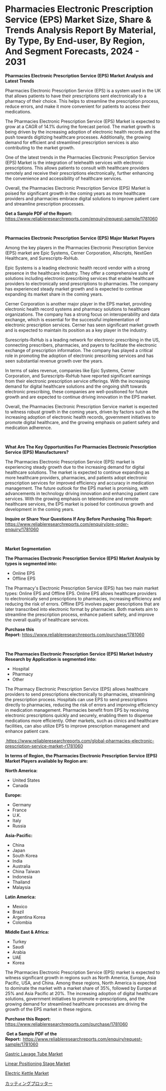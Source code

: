 <p><h1>Pharmacies Electronic Prescription Service (EPS) Market Size, Share & Trends Analysis Report By Material, By Type, By End-user, By Region, And Segment Forecasts, 2024 - 2031</h1></p><p><strong>Pharmacies Electronic Prescription Service (EPS) Market Analysis and Latest Trends</strong></p>
<p><p>Pharmacies Electronic Prescription Service (EPS) is a system used in the UK that allows patients to have their prescriptions sent electronically to a pharmacy of their choice. This helps to streamline the prescription process, reduce errors, and make it more convenient for patients to access their medications.</p><p>The Pharmacies Electronic Prescription Service (EPS) Market is expected to grow at a CAGR of 14.1% during the forecast period. The market growth is being driven by the increasing adoption of electronic health records and the push towards digitizing healthcare processes. Additionally, the growing demand for efficient and streamlined prescription services is also contributing to the market growth.</p><p>One of the latest trends in the Pharmacies Electronic Prescription Service (EPS) Market is the integration of telehealth services with electronic prescriptions. This allows patients to consult with healthcare providers remotely and receive their prescriptions electronically, further enhancing the convenience and accessibility of healthcare services.</p><p>Overall, the Pharmacies Electronic Prescription Service (EPS) Market is poised for significant growth in the coming years as more healthcare providers and pharmacies embrace digital solutions to improve patient care and streamline prescription processes.</p></p>
<p><strong>Get a Sample PDF of the Report:&nbsp;</strong> <a href="https://www.reliableresearchreports.com/enquiry/request-sample/1781060">https://www.reliableresearchreports.com/enquiry/request-sample/1781060</a></p>
<p>&nbsp;</p>
<p><strong>Pharmacies Electronic Prescription Service (EPS) Major Market Players</strong></p>
<p><p>Among the key players in the Pharmacies Electronic Prescription Service (EPS) market are Epic Systems, Cerner Corporation, Allscripts, NextGen Healthcare, and Surescripts-RxHub.</p><p>Epic Systems is a leading electronic health record vendor with a strong presence in the healthcare industry. They offer a comprehensive suite of solutions including electronic prescribing services that enable healthcare providers to electronically send prescriptions to pharmacies. The company has experienced steady market growth and is expected to continue expanding its market share in the coming years.</p><p>Cerner Corporation is another major player in the EPS market, providing electronic health record systems and pharmacy solutions to healthcare organizations. The company has a strong focus on interoperability and data exchange, which is essential for the successful implementation of electronic prescription services. Cerner has seen significant market growth and is expected to maintain its position as a key player in the industry.</p><p>Surescripts-RxHub is a leading network for electronic prescribing in the US, connecting prescribers, pharmacies, and payers to facilitate the electronic exchange of prescription information. The company has played a critical role in promoting the adoption of electronic prescribing services and has seen substantial revenue growth over the years.</p><p>In terms of sales revenue, companies like Epic Systems, Cerner Corporation, and Surescripts-RxHub have reported significant earnings from their electronic prescription service offerings. With the increasing demand for digital healthcare solutions and the ongoing shift towards electronic prescribing, these companies are well-positioned for future growth and are expected to continue driving innovation in the EPS market.</p><p>Overall, the Pharmacies Electronic Prescription Service market is expected to witness robust growth in the coming years, driven by factors such as the increasing adoption of electronic health records, government initiatives to promote digital healthcare, and the growing emphasis on patient safety and medication adherence.</p></p>
<p>&nbsp;</p>
<p><strong>What Are The Key Opportunities For Pharmacies Electronic Prescription Service (EPS) Manufacturers?</strong></p>
<p><p>The Pharmacies Electronic Prescription Service (EPS) market is experiencing steady growth due to the increasing demand for digital healthcare solutions. The market is expected to continue expanding as more healthcare providers, pharmacies, and patients adopt electronic prescription services for improved efficiency and accuracy in medication management. The future outlook for the EPS market is promising, with advancements in technology driving innovation and enhancing patient care services. With the growing emphasis on telemedicine and remote healthcare services, the EPS market is poised for continuous growth and development in the coming years.</p></p>
<p><strong>Inquire or Share Your Questions If Any Before Purchasing This Report:</strong> <a href="https://www.reliableresearchreports.com/enquiry/pre-order-enquiry/1781060">https://www.reliableresearchreports.com/enquiry/pre-order-enquiry/1781060</a></p>
<p>&nbsp;</p>
<p><strong>Market Segmentation</strong></p>
<p><strong>The Pharmacies Electronic Prescription Service (EPS) Market Analysis by types is segmented into:</strong></p>
<p><ul><li>Online EPS</li><li>Offline EPS</li></ul></p>
<p><p>The Pharmacy's Electronic Prescription Service (EPS) has two main market types: Online EPS and Offline EPS. Online EPS allows healthcare providers to electronically send prescriptions to pharmacies, increasing efficiency and reducing the risk of errors. Offline EPS involves paper prescriptions that are later transcribed into electronic format by pharmacies. Both markets aim to streamline the prescription process, enhance patient safety, and improve the overall quality of healthcare services.</p></p>
<p><strong>Purchase this Report:&nbsp;</strong><a href="https://www.reliableresearchreports.com/purchase/1781060">https://www.reliableresearchreports.com/purchase/1781060</a></p>
<p>&nbsp;</p>
<p><strong>The Pharmacies Electronic Prescription Service (EPS) Market Industry Research by Application is segmented into:</strong></p>
<p><ul><li>Hospital</li><li>Pharmacy</li><li>Other</li></ul></p>
<p><p>The Pharmacy Electronic Prescription Service (EPS) allows healthcare providers to send prescriptions electronically to pharmacies, streamlining the prescription process. Hospitals can use EPS to send prescriptions directly to pharmacies, reducing the risk of errors and improving efficiency in medication management. Pharmacies benefit from EPS by receiving electronic prescriptions quickly and securely, enabling them to dispense medications more efficiently. Other markets, such as clinics and healthcare facilities, can also utilize EPS to improve prescription management and enhance patient care.</p></p>
<p><a href="https://www.reliableresearchreports.com/global-pharmacies-electronic-prescription-service-market-r1781060">&nbsp;https://www.reliableresearchreports.com/global-pharmacies-electronic-prescription-service-market-r1781060</a></p>
<p><strong>In terms of Region, the Pharmacies Electronic Prescription Service (EPS) Market Players available by Region are:</strong></p>
<p>
    <p> <strong> North America: </strong>
        <ul>
            <li>United States</li>
            <li>Canada</li>
        </ul>
        </p> 
    <p> <strong> Europe: </strong>
        <ul>
            <li>Germany</li>
            <li>France</li>
            <li>U.K.</li>
            <li>Italy</li>
            <li>Russia</li>
        </ul>
        </p> 
    <p> <strong> Asia-Pacific: </strong>
        <ul>
            <li>China</li>
            <li>Japan</li>
            <li>South Korea</li>
            <li>India</li>
            <li>Australia</li>
            <li>China Taiwan</li>
            <li>Indonesia</li>
            <li>Thailand</li>
            <li>Malaysia</li>
        </ul>
        </p> 
    <p> <strong> Latin America: </strong>
        <ul>
            <li>Mexico</li>
            <li>Brazil</li>
            <li>Argentina Korea</li>
            <li>Colombia</li>
        </ul>
        </p> 
    <p> <strong> Middle East & Africa: </strong>
        <ul>
            <li>Turkey</li>
            <li>Saudi</li>
            <li>Arabia</li>
            <li>UAE</li>
            <li>Korea</li>
        </ul>
    </p>
    </p>
<p><p>The Pharmacies Electronic Prescription Service (EPS) market is expected to witness significant growth in regions such as North America, Europe, Asia Pacific, USA, and China. Among these regions, North America is expected to dominate the market with a market share of 35%, followed by Europe at 25% and Asia Pacific at 20%. The increasing adoption of digital healthcare solutions, government initiatives to promote e-prescriptions, and the growing demand for streamlined healthcare processes are driving the growth of the EPS market in these regions.</p></p>
<p><strong>Purchase this Report: </strong><a href="https://www.reliableresearchreports.com/purchase/1781060">https://www.reliableresearchreports.com/purchase/1781060</a></p>
<p>&nbsp;<strong>Get a Sample PDF of the Report:&nbsp;&nbsp;</strong><a href="https://www.reliableresearchreports.com/enquiry/request-sample/1781060">https://www.reliableresearchreports.com/enquiry/request-sample/1781060</a></p>
<p><strong></strong></p>
<p><p><a href="https://www.linkedin.com/pulse/gastric-lavage-tube-market-insight-trends-growth-forecasted-awtde?trackingId=crdzGli6n3wcPHxl5HTXQQ%3D%3D">Gastric Lavage Tube Market</a></p><p><a href="https://www.linkedin.com/pulse/linear-positioning-stage-market-trends-forecast-competitive-jqzye?trackingId=Rm54%2FI3xxd1pCKeVbWjHsg%3D%3D">Linear Positioning Stage Market</a></p><p><a href="https://issuu.com/reportprime-2/docs/electric-kettle-market-size-2030.pptx">Electric Kettle Market</a></p><p><a href="https://github.com/pepo3k/Market-Research-Report-List-1/blob/main/268147762117.md">カッティングプロッター</a></p></p>